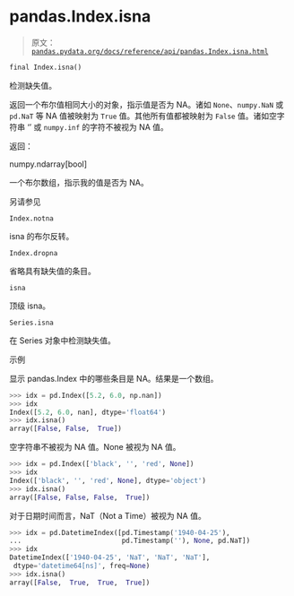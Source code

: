 # pandas.Index.isna

> 原文：[`pandas.pydata.org/docs/reference/api/pandas.Index.isna.html`](https://pandas.pydata.org/docs/reference/api/pandas.Index.isna.html)

```py
final Index.isna()
```

检测缺失值。

返回一个布尔值相同大小的对象，指示值是否为 NA。诸如 `None`、`numpy.NaN` 或 `pd.NaT` 等 NA 值被映射为 `True` 值。其他所有值都被映射为 `False` 值。诸如空字符串 ‘’ 或 `numpy.inf` 的字符不被视为 NA 值。

返回：

numpy.ndarray[bool]

一个布尔数组，指示我的值是否为 NA。

另请参见

`Index.notna`

isna 的布尔反转。

`Index.dropna`

省略具有缺失值的条目。

`isna`

顶级 isna。

`Series.isna`

在 Series 对象中检测缺失值。

示例

显示 pandas.Index 中的哪些条目是 NA。结果是一个数组。

```py
>>> idx = pd.Index([5.2, 6.0, np.nan])
>>> idx
Index([5.2, 6.0, nan], dtype='float64')
>>> idx.isna()
array([False, False,  True]) 
```

空字符串不被视为 NA 值。None 被视为 NA 值。

```py
>>> idx = pd.Index(['black', '', 'red', None])
>>> idx
Index(['black', '', 'red', None], dtype='object')
>>> idx.isna()
array([False, False, False,  True]) 
```

对于日期时间而言，NaT（Not a Time）被视为 NA 值。

```py
>>> idx = pd.DatetimeIndex([pd.Timestamp('1940-04-25'),
...                         pd.Timestamp(''), None, pd.NaT])
>>> idx
DatetimeIndex(['1940-04-25', 'NaT', 'NaT', 'NaT'],
 dtype='datetime64[ns]', freq=None)
>>> idx.isna()
array([False,  True,  True,  True]) 
```
